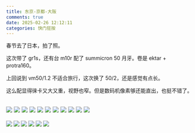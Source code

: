 ```yaml
---
title: 东京-京都-大阪
comments: true
date: 2025-02-26 12:12:11
categories: 快门狂按
---
```


春节去了日本，拍了照。

这次带了 gr1s，还有台 m10r 配了 summicron 50 月牙。卷是 ektar + protra160。

上回说到 vm50/1.2 不适合旅行，这次换了 50/2，还是感觉有点长。

这么配显得徕卡又大又重，视野也窄。但是数码机像素够还能直出，也挺不错了。

![](https://i04.cc/r/1c2dcfd41g7b7d6e086d5b9b7cb2d242.jpeg)
![](https://i04.cc/r/1f9180d87g227d2d384e3378ce6b687e.jpeg)
![](https://i04.cc/r/3f59008f8r0f0ae6d3ac10acccec5683.jpeg)
![](https://i04.cc/r/5b182eff5g078672a01a7717bef52d12.jpeg)
![](https://i04.cc/r/27fb5ad72p3095f116f59878f23bda16.jpeg)
![](https://i04.cc/r/60cfea2f6nb408c1c7fe3bf05a4b5a10.jpeg)
![](https://i04.cc/r/221fd3451rca2a30e16e3f7b409b3b34.jpeg)
![](https://i04.cc/r/369d65305m943de905a0a034d563158a.jpeg)
![](https://i04.cc/r/795a449f8qbc83538de4ec37a275ebd7.jpeg)
![](https://i04.cc/r/c0d0b5bb6g6c1dde2fa8fd60e6046d27.jpeg)
![](https://i04.cc/r/e995f84bcmbfe20e7397b0a4e6157382.jpeg)
---
![](https://i04.cc/r/IMG_1218.jpeg)
![](https://i04.cc/r/IMG_1219.jpeg)
![](https://i04.cc/r/IMG_1221.jpeg)
![](https://i04.cc/r/IMG_1222.jpeg)
![](https://i04.cc/r/L1001201.jpeg)
![](https://i04.cc/r/L1001236.jpeg)
